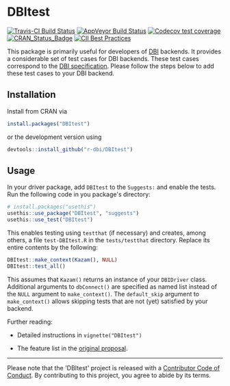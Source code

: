 # DBItest

<!-- badges: start -->
[![Travis-CI Build Status](https://travis-ci.org/r-dbi/DBItest.svg?branch=master)](https://travis-ci.org/r-dbi/DBItest)
[![AppVeyor Build Status](https://ci.appveyor.com/api/projects/status/github/r-dbi/DBItest?branch=master&svg=true)](https://ci.appveyor.com/project/r-dbi/DBItest)
[![Codecov test coverage](https://codecov.io/gh/r-dbi/DBItest/branch/master/graph/badge.svg)](https://codecov.io/gh/r-dbi/DBItest?branch=master)
[![CRAN_Status_Badge](https://www.r-pkg.org/badges/version/DBItest)](https://cran.r-project.org/package=DBItest)
[![CII Best Practices](https://bestpractices.coreinfrastructure.org/projects/3503/badge)](https://bestpractices.coreinfrastructure.org/projects/3503)
<!-- badges: end -->

This package is primarily useful for developers of [DBI](https://dbi.r-dbi.org) backends.
It provides a considerable set of test cases for DBI backends.
These test cases correspond to the [DBI specification](https://dbi.r-dbi.org/articles/spec).
Please follow the steps below to add these test cases to your DBI backend.


## Installation

Install from CRAN via

```r
install.packages("DBItest")
```

or the development version using

```r
devtools::install_github("r-dbi/DBItest")
```

## Usage

In your driver package, add `DBItest` to the `Suggests:` and enable the tests.
Run the following code in you package's directory:

```r
# install.packages("usethis")
usethis::use_package("DBItest", "suggests")
usethis::use_test("DBItest")
```

This enables testing using `testthat` (if necessary) and creates, among others, a file `test-DBItest.R` in the `tests/testthat` directory.
Replace its entire contents by the following:

```r
DBItest::make_context(Kazam(), NULL)
DBItest::test_all()
```

This assumes that `Kazam()` returns an instance of your `DBIDriver` class.
Additional arguments to `dbConnect()` are specified as named list instead of the `NULL` argument to `make_context()`.
The `default_skip` argument to `make_context()` allows skipping tests that are not (yet) satisfied by your backend.

Further reading:

- Detailed instructions in `vignette("DBItest")`

- The feature list in the [original proposal](https://github.com/r-dbi/DBItest/wiki/Proposal).

---

Please note that the 'DBItest' project is released with a
[Contributor Code of Conduct](https://dbitest.r-dbi.org/code_of_conduct).
By contributing to this project, you agree to abide by its terms.
